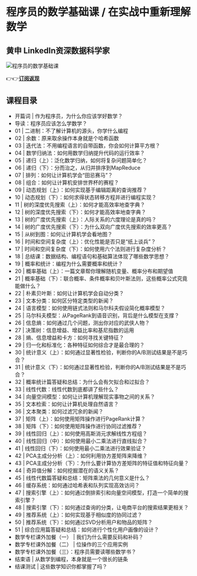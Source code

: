 程序员的数学基础课 / 在实战中重新理解数学
======================

黄申 **LinkedIn资深数据科学家**
----------------------

![程序员的数学基础课](https://www.geekgay.com/storage/geek/geek_057a800246f40fb6c6b5f292f6070399.jpg)  
  
👉👉[**订阅返现**](https://time.geekbang.org/column/intro/100021201?code=fVqM4%2Fap3P6Dtv4Wy-UBZI7l-b5XBNRhFf2BodwlIpo%3D "程序员的数学基础课")  
  
课程目录
----

  
  
- 开篇词 | 作为程序员，为什么你应该学好数学？
- 导读：程序员应该怎么学数学？
- 01 | 二进制：不了解计算机的源头，你学什么编程
- 02 | 余数：原来取余操作本身就是个哈希函数
- 03 | 迭代法：不用编程语言的自带函数，你会如何计算平方根？
- 04 | 数学归纳法：如何用数学归纳提升代码的运行效率？
- 05 | 递归（上）：泛化数学归纳，如何将复杂问题简单化？
- 06 | 递归（下）：分而治之，从归并排序到MapReduce
- 07 | 排列：如何让计算机学会“田忌赛马”？
- 08 | 组合：如何让计算机安排世界杯的赛程？
- 09 | 动态规划（上）：如何实现基于编辑距离的查询推荐？
- 10 | 动态规划（下）：如何求得状态转移方程并进行编程实现？
- 11 | 树的深度优先搜索（上）：如何才能高效率地查字典？
- 12 | 树的深度优先搜索（下）：如何才能高效率地查字典？
- 13 | 树的广度优先搜索（上）：人际关系的六度理论是真的吗？
- 14 | 树的广度优先搜索（下）：为什么双向广度优先搜索的效率更高？
- 15 | 从树到图：如何让计算机学会看地图？
- 16 | 时间和空间复杂度（上）：优化性能是否只是“纸上谈兵”？
- 17 | 时间和空间复杂度（下）：如何使用六个法则进行复杂度分析？
- 18 | 总结课：数据结构、编程语句和基础算法体现了哪些数学思想？
- 19 | 概率和统计：编程为什么需要概率和统计？
- 20 | 概率基础（上）：一篇文章帮你理解随机变量、概率分布和期望值
- 21 | 概率基础（下）：联合概率、条件概率和贝叶斯法则，这些概率公式究竟能做什么？
- 22 | 朴素贝叶斯：如何让计算机学会自动分类？
- 23 | 文本分类：如何区分特定类型的新闻？
- 24 | 语言模型：如何使用链式法则和马尔科夫假设简化概率模型？
- 25 | 马尔科夫模型：从PageRank到语音识别，背后是什么模型在支撑？
- 26 | 信息熵：如何通过几个问题，测出你对应的武侠人物？
- 27 | 决策树：信息增益、增益比率和基尼指数的运用
- 28 | 熵、信息增益和卡方：如何寻找关键特征？
- 29 | 归一化和标准化：各种特征如何综合才是最合理的？
- 30 | 统计意义（上）：如何通过显著性检验，判断你的A/B测试结果是不是巧合？
- 31 | 统计意义（下）：如何通过显著性检验，判断你的A/B测试结果是不是巧合？
- 32 | 概率统计篇答疑和总结：为什么会有欠拟合和过拟合？
- 33 | 线性代数：线性代数到底都讲了些什么？
- 34 | 向量空间模型：如何让计算机理解现实事物之间的关系？
- 35 | 文本检索：如何让计算机处理自然语言？
- 36 | 文本聚类：如何过滤冗余的新闻？
- 37 | 矩阵（上）：如何使用矩阵操作进行PageRank计算？
- 38 | 矩阵（下）：如何使用矩阵操作进行协同过滤推荐？
- 39 | 线性回归（上）：如何使用高斯消元求解线性方程组？
- 40 | 线性回归（中）：如何使用最小二乘法进行直线拟合？
- 41 | 线性回归（下）：如何使用最小二乘法进行效果验证？
- 42 | PCA主成分分析（上）：如何利用协方差矩阵来降维？
- 43 | PCA主成分分析（下）：为什么要计算协方差矩阵的特征值和特征向量？
- 44 | 奇异值分解：如何挖掘潜在的语义关系？
- 45 | 线性代数篇答疑和总结：矩阵乘法的几何意义是什么？
- 46 | 缓存系统：如何通过哈希表和队列实现高效访问？
- 47 | 搜索引擎（上）：如何通过倒排索引和向量空间模型，打造一个简单的搜索引擎？
- 48 | 搜索引擎（下）：如何通过查询的分类，让电商平台的搜索结果更相关？
- 49 | 推荐系统（上）：如何实现基于相似度的协同过滤？
- 50 | 推荐系统（下）：如何通过SVD分析用户和物品的矩阵？
- 51 | 综合应用篇答疑和总结：如何进行个性化用户画像的设计？
- 数学专栏课外加餐（一） | 我们为什么需要反码和补码？
- 数学专栏课外加餐（二） | 位操作的三个应用实例
- 数学专栏课外加餐（三）：程序员需要读哪些数学书？
- 结束语 | 从数学到编程，本身就是一个很长的链条
- 结课测试 | 这些数学知识你都掌握了吗？